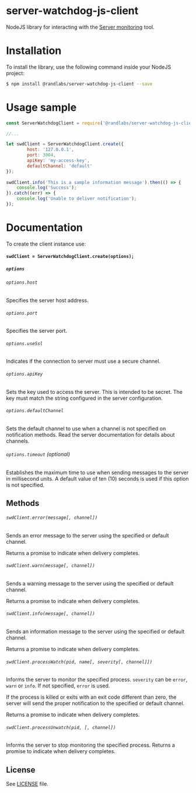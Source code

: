 # server-watchdog-js-client

NodeJS library for interacting with the [Server monitoring](https://github.com/randlabs/server-watchdog) tool.

# Installation

To install the library, use the following command inside your NodeJS project:
```sh
$ npm install @randlabs/server-watchdog-js-client --save
```

# Usage sample

```javascript
const ServerWatchdogClient = require('@randlabs/server-watchdog-js-client');

//...

let swdClient = ServerWatchdogClient.create({
		host: '127.0.0.1',
		port: 3004,
		apiKey: 'my-access-key',
		defaultChannel: 'default'
});
	
swdClient.info('This is a sample information message').then(() => {
    console.log('Success');
}).catch((err) => {
    console.log('Unable to deliver notification');
});
```

# Documentation

To create the client instance use:

#### `swdClient = ServerWatchdogClient.create(options);`

##### `options`

###### `options.host`

Specifies the server host address.

###### `options.port`

Specifies the server port.

###### `options.useSsl`

Indicates if the connection to server must use a secure channel.

###### `options.apiKey`

Sets the key used to access the server. This is intended to be secret. The key must match the string configured in the server configuration.

###### `options.defaultChannel`

Sets the default channel to use when a channel is not specified on notification methods. Read the server documentation for details about channels.

###### `options.timeout` (optional)

Establishes the maximum time to use when sending messages to the server in millisecond units. A default value of ten (10) seconds is used if this option is not specified.

## Methods

###### `swdClient.error(message[, channel])`

Sends an error message to the server using the specified or default channel.

Returns a promise to indicate when delivery completes.

###### `swdClient.warn(message[, channel])`

Sends a warning message to the server using the specified or default channel.

Returns a promise to indicate when delivery completes.

###### `swdClient.info(message[, channel])`

Sends an information message to the server using the specified or default channel.

Returns a promise to indicate when delivery completes.

###### `swdClient.processWatch(pid, name[, severity[, channel]])`

Informs the server to monitor the specified process. `severity` can be `error`, `warn` or `info`. If not specified, `error` is used.

If the process is killed or exits with an exit code different than zero, the server will send the proper notification to the specified or default channel.

Returns a promise to indicate when delivery completes.

###### `swdClient.processUnwatch(pid, [, channel])`

Informs the server to stop monitoring the specified process.
Returns a promise to indicate when delivery completes.

## License

See [LICENSE](LICENSE) file.
